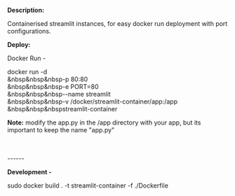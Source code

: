 <b>Description:</b>

Containerised streamlit instances, for easy docker run deployment with port configurations. 

<b>Deploy:</b>


Docker Run - 
<span style="margin-left: 30pt; width: 80%">
   
docker run -d \
   &nbsp&nbsp&nbsp-p 80:80 \
   &nbsp&nbsp&nbsp-e PORT=80 \
   &nbsp&nbsp&nbsp--name streamlit \
   &nbsp&nbsp&nbsp-v /docker/streamlit-container/app:/app \
   &nbsp&nbsp&nbspstreamlit-container
</span>
<br>

<b>Note:</b> modify the app.py in the /app directory with your app, but its important to keep the name "app.py"




<br>
<br>
------

<b>Development -</b>

sudo docker build . -t streamlit-container -f ./Dockerfile
